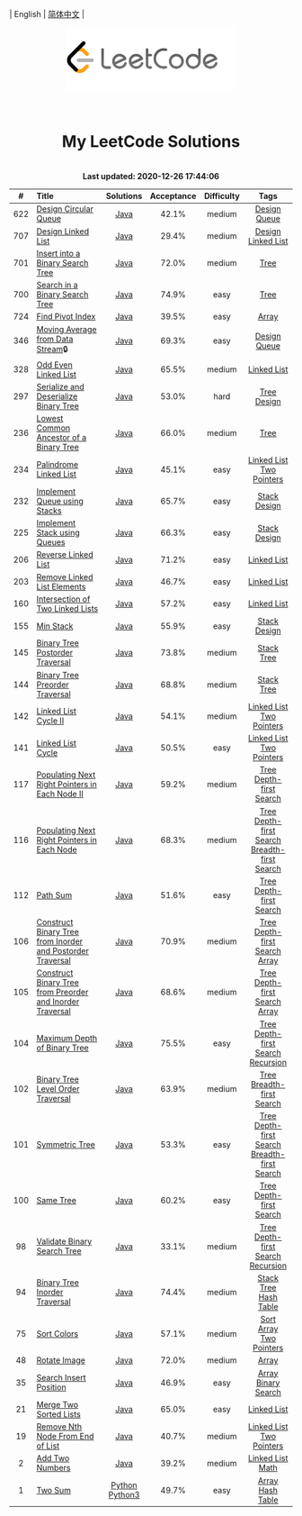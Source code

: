 
| English | [简体中文](README_CN.md) |

<p align="center"><img width="300" src="https://raw.githubusercontent.com/KivenCkl/LeetCode_Helper/master/imgs/leetcode-logo.png"></p>
<p align="center">
    <img src="https://img.shields.io/badge/User-tisymc-blue.svg?" alt="">
    <img src="https://img.shields.io/badge/Solved-38/1913-blue.svg?" alt="">
    <img src="https://img.shields.io/badge/Easy-18-green.svg?" alt="">
    <img src="https://img.shields.io/badge/Medium-19-orange.svg?" alt="">
    <img src="https://img.shields.io/badge/Hard-1-red.svg?" alt="">
</p>
<h1 align="center">My LeetCode Solutions</h1>

<p align="center">
    <br>
    <b>Last updated: 2020-12-26 17:44:06</b>
    <br>
</p>


| # | Title | Solutions | Acceptance | Difficulty | Tags |
|:--:|:-----|:---------:|:----:|:----:|:----:|
|622|[Design Circular Queue](Problemset/design-circular-queue/README.md)|[Java](Problemset/design-circular-queue/design-circular-queue.java)|42.1%|medium|[Design](https://leetcode-cn.com/tag/design)<br>[Queue](https://leetcode-cn.com/tag/queue)|
|707|[Design Linked List](Problemset/design-linked-list/README.md)|[Java](Problemset/design-linked-list/design-linked-list.java)|29.4%|medium|[Design](https://leetcode-cn.com/tag/design)<br>[Linked List](https://leetcode-cn.com/tag/linked-list)|
|701|[Insert into a Binary Search Tree](Problemset/insert-into-a-binary-search-tree/README.md)|[Java](Problemset/insert-into-a-binary-search-tree/insert-into-a-binary-search-tree.java)|72.0%|medium|[Tree](https://leetcode-cn.com/tag/tree)|
|700|[Search in a Binary Search Tree](Problemset/search-in-a-binary-search-tree/README.md)|[Java](Problemset/search-in-a-binary-search-tree/search-in-a-binary-search-tree.java)|74.9%|easy|[Tree](https://leetcode-cn.com/tag/tree)|
|724|[Find Pivot Index](Problemset/find-pivot-index/README.md)|[Java](Problemset/find-pivot-index/find-pivot-index.java)|39.5%|easy|[Array](https://leetcode-cn.com/tag/array)|
|346|[Moving Average from Data Stream](Problemset/moving-average-from-data-stream/README.md)🔒|[Java](Problemset/moving-average-from-data-stream/moving-average-from-data-stream.java)|69.3%|easy|[Design](https://leetcode-cn.com/tag/design)<br>[Queue](https://leetcode-cn.com/tag/queue)|
|328|[Odd Even Linked List](Problemset/odd-even-linked-list/README.md)|[Java](Problemset/odd-even-linked-list/odd-even-linked-list.java)|65.5%|medium|[Linked List](https://leetcode-cn.com/tag/linked-list)|
|297|[Serialize and Deserialize Binary Tree](Problemset/serialize-and-deserialize-binary-tree/README.md)|[Java](Problemset/serialize-and-deserialize-binary-tree/serialize-and-deserialize-binary-tree.java)|53.0%|hard|[Tree](https://leetcode-cn.com/tag/tree)<br>[Design](https://leetcode-cn.com/tag/design)|
|236|[Lowest Common Ancestor of a Binary Tree](Problemset/lowest-common-ancestor-of-a-binary-tree/README.md)|[Java](Problemset/lowest-common-ancestor-of-a-binary-tree/lowest-common-ancestor-of-a-binary-tree.java)|66.0%|medium|[Tree](https://leetcode-cn.com/tag/tree)|
|234|[Palindrome Linked List](Problemset/palindrome-linked-list/README.md)|[Java](Problemset/palindrome-linked-list/palindrome-linked-list.java)|45.1%|easy|[Linked List](https://leetcode-cn.com/tag/linked-list)<br>[Two Pointers](https://leetcode-cn.com/tag/two-pointers)|
|232|[Implement Queue using Stacks](Problemset/implement-queue-using-stacks/README.md)|[Java](Problemset/implement-queue-using-stacks/implement-queue-using-stacks.java)|65.7%|easy|[Stack](https://leetcode-cn.com/tag/stack)<br>[Design](https://leetcode-cn.com/tag/design)|
|225|[Implement Stack using Queues](Problemset/implement-stack-using-queues/README.md)|[Java](Problemset/implement-stack-using-queues/implement-stack-using-queues.java)|66.3%|easy|[Stack](https://leetcode-cn.com/tag/stack)<br>[Design](https://leetcode-cn.com/tag/design)|
|206|[Reverse Linked List](Problemset/reverse-linked-list/README.md)|[Java](Problemset/reverse-linked-list/reverse-linked-list.java)|71.2%|easy|[Linked List](https://leetcode-cn.com/tag/linked-list)|
|203|[Remove Linked List Elements](Problemset/remove-linked-list-elements/README.md)|[Java](Problemset/remove-linked-list-elements/remove-linked-list-elements.java)|46.7%|easy|[Linked List](https://leetcode-cn.com/tag/linked-list)|
|160|[Intersection of Two Linked Lists](Problemset/intersection-of-two-linked-lists/README.md)|[Java](Problemset/intersection-of-two-linked-lists/intersection-of-two-linked-lists.java)|57.2%|easy|[Linked List](https://leetcode-cn.com/tag/linked-list)|
|155|[Min Stack](Problemset/min-stack/README.md)|[Java](Problemset/min-stack/min-stack.java)|55.9%|easy|[Stack](https://leetcode-cn.com/tag/stack)<br>[Design](https://leetcode-cn.com/tag/design)|
|145|[Binary Tree Postorder Traversal](Problemset/binary-tree-postorder-traversal/README.md)|[Java](Problemset/binary-tree-postorder-traversal/binary-tree-postorder-traversal.java)|73.8%|medium|[Stack](https://leetcode-cn.com/tag/stack)<br>[Tree](https://leetcode-cn.com/tag/tree)|
|144|[Binary Tree Preorder Traversal](Problemset/binary-tree-preorder-traversal/README.md)|[Java](Problemset/binary-tree-preorder-traversal/binary-tree-preorder-traversal.java)|68.8%|medium|[Stack](https://leetcode-cn.com/tag/stack)<br>[Tree](https://leetcode-cn.com/tag/tree)|
|142|[Linked List Cycle II](Problemset/linked-list-cycle-ii/README.md)|[Java](Problemset/linked-list-cycle-ii/linked-list-cycle-ii.java)|54.1%|medium|[Linked List](https://leetcode-cn.com/tag/linked-list)<br>[Two Pointers](https://leetcode-cn.com/tag/two-pointers)|
|141|[Linked List Cycle](Problemset/linked-list-cycle/README.md)|[Java](Problemset/linked-list-cycle/linked-list-cycle.java)|50.5%|easy|[Linked List](https://leetcode-cn.com/tag/linked-list)<br>[Two Pointers](https://leetcode-cn.com/tag/two-pointers)|
|117|[Populating Next Right Pointers in Each Node II](Problemset/populating-next-right-pointers-in-each-node-ii/README.md)|[Java](Problemset/populating-next-right-pointers-in-each-node-ii/populating-next-right-pointers-in-each-node-ii.java)|59.2%|medium|[Tree](https://leetcode-cn.com/tag/tree)<br>[Depth-first Search](https://leetcode-cn.com/tag/depth-first-search)|
|116|[Populating Next Right Pointers in Each Node](Problemset/populating-next-right-pointers-in-each-node/README.md)|[Java](Problemset/populating-next-right-pointers-in-each-node/populating-next-right-pointers-in-each-node.java)|68.3%|medium|[Tree](https://leetcode-cn.com/tag/tree)<br>[Depth-first Search](https://leetcode-cn.com/tag/depth-first-search)<br>[Breadth-first Search](https://leetcode-cn.com/tag/breadth-first-search)|
|112|[Path Sum](Problemset/path-sum/README.md)|[Java](Problemset/path-sum/path-sum.java)|51.6%|easy|[Tree](https://leetcode-cn.com/tag/tree)<br>[Depth-first Search](https://leetcode-cn.com/tag/depth-first-search)|
|106|[Construct Binary Tree from Inorder and Postorder Traversal](Problemset/construct-binary-tree-from-inorder-and-postorder-traversal/README.md)|[Java](Problemset/construct-binary-tree-from-inorder-and-postorder-traversal/construct-binary-tree-from-inorder-and-postorder-traversal.java)|70.9%|medium|[Tree](https://leetcode-cn.com/tag/tree)<br>[Depth-first Search](https://leetcode-cn.com/tag/depth-first-search)<br>[Array](https://leetcode-cn.com/tag/array)|
|105|[Construct Binary Tree from Preorder and Inorder Traversal](Problemset/construct-binary-tree-from-preorder-and-inorder-traversal/README.md)|[Java](Problemset/construct-binary-tree-from-preorder-and-inorder-traversal/construct-binary-tree-from-preorder-and-inorder-traversal.java)|68.6%|medium|[Tree](https://leetcode-cn.com/tag/tree)<br>[Depth-first Search](https://leetcode-cn.com/tag/depth-first-search)<br>[Array](https://leetcode-cn.com/tag/array)|
|104|[Maximum Depth of Binary Tree](Problemset/maximum-depth-of-binary-tree/README.md)|[Java](Problemset/maximum-depth-of-binary-tree/maximum-depth-of-binary-tree.java)|75.5%|easy|[Tree](https://leetcode-cn.com/tag/tree)<br>[Depth-first Search](https://leetcode-cn.com/tag/depth-first-search)<br>[Recursion](https://leetcode-cn.com/tag/recursion)|
|102|[Binary Tree Level Order Traversal](Problemset/binary-tree-level-order-traversal/README.md)|[Java](Problemset/binary-tree-level-order-traversal/binary-tree-level-order-traversal.java)|63.9%|medium|[Tree](https://leetcode-cn.com/tag/tree)<br>[Breadth-first Search](https://leetcode-cn.com/tag/breadth-first-search)|
|101|[Symmetric Tree](Problemset/symmetric-tree/README.md)|[Java](Problemset/symmetric-tree/symmetric-tree.java)|53.3%|easy|[Tree](https://leetcode-cn.com/tag/tree)<br>[Depth-first Search](https://leetcode-cn.com/tag/depth-first-search)<br>[Breadth-first Search](https://leetcode-cn.com/tag/breadth-first-search)|
|100|[Same Tree](Problemset/same-tree/README.md)|[Java](Problemset/same-tree/same-tree.java)|60.2%|easy|[Tree](https://leetcode-cn.com/tag/tree)<br>[Depth-first Search](https://leetcode-cn.com/tag/depth-first-search)|
|98|[Validate Binary Search Tree](Problemset/validate-binary-search-tree/README.md)|[Java](Problemset/validate-binary-search-tree/validate-binary-search-tree.java)|33.1%|medium|[Tree](https://leetcode-cn.com/tag/tree)<br>[Depth-first Search](https://leetcode-cn.com/tag/depth-first-search)<br>[Recursion](https://leetcode-cn.com/tag/recursion)|
|94|[Binary Tree Inorder Traversal](Problemset/binary-tree-inorder-traversal/README.md)|[Java](Problemset/binary-tree-inorder-traversal/binary-tree-inorder-traversal.java)|74.4%|medium|[Stack](https://leetcode-cn.com/tag/stack)<br>[Tree](https://leetcode-cn.com/tag/tree)<br>[Hash Table](https://leetcode-cn.com/tag/hash-table)|
|75|[Sort Colors](Problemset/sort-colors/README.md)|[Java](Problemset/sort-colors/sort-colors.java)|57.1%|medium|[Sort](https://leetcode-cn.com/tag/sort)<br>[Array](https://leetcode-cn.com/tag/array)<br>[Two Pointers](https://leetcode-cn.com/tag/two-pointers)|
|48|[Rotate Image](Problemset/rotate-image/README.md)|[Java](Problemset/rotate-image/rotate-image.java)|72.0%|medium|[Array](https://leetcode-cn.com/tag/array)|
|35|[Search Insert Position](Problemset/search-insert-position/README.md)|[Java](Problemset/search-insert-position/search-insert-position.java)|46.9%|easy|[Array](https://leetcode-cn.com/tag/array)<br>[Binary Search](https://leetcode-cn.com/tag/binary-search)|
|21|[Merge Two Sorted Lists](Problemset/merge-two-sorted-lists/README.md)|[Java](Problemset/merge-two-sorted-lists/merge-two-sorted-lists.java)|65.0%|easy|[Linked List](https://leetcode-cn.com/tag/linked-list)|
|19|[Remove Nth Node From End of List](Problemset/remove-nth-node-from-end-of-list/README.md)|[Java](Problemset/remove-nth-node-from-end-of-list/remove-nth-node-from-end-of-list.java)|40.7%|medium|[Linked List](https://leetcode-cn.com/tag/linked-list)<br>[Two Pointers](https://leetcode-cn.com/tag/two-pointers)|
|2|[Add Two Numbers](Problemset/add-two-numbers/README.md)|[Java](Problemset/add-two-numbers/add-two-numbers.java)|39.2%|medium|[Linked List](https://leetcode-cn.com/tag/linked-list)<br>[Math](https://leetcode-cn.com/tag/math)|
|1|[Two Sum](Problemset/two-sum/README.md)|[Python](Problemset/two-sum/two-sum.py)<br>[Python3](Problemset/two-sum/two-sum.py)|49.7%|easy|[Array](https://leetcode-cn.com/tag/array)<br>[Hash Table](https://leetcode-cn.com/tag/hash-table)|
